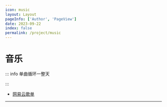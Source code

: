 ```yaml
---
icon: music
layout: Layout
pageInfo: ['Author', 'PageView']
date: 2023-09-22
index: false
permalink: /project/music
---
```


# 音乐

::: info 单曲循环一整天

:::

- [网易云歌单](./网易云歌单.md)

---
